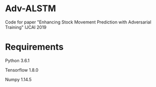 # Adv-ALSTM
Code for paper "Enhancing Stock Movement Prediction with Adversarial Training" IJCAI 2019

# Requirements
Python 3.6.1

Tensorflow 1.8.0

Numpy 1.14.5
